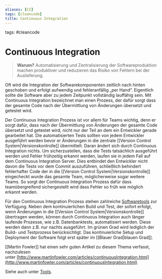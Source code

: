 ```yaml
---
aliases: [CI]
tags: [cleancode]
title: Continuous Integration
---
```

tags: #cleancode 

# Continuous Integration

>**Warum?**
>Automatisierung und Zentralisierung der Softwareproduktion machen produktiver und reduzieren das Risiko von Fehlern bei der Auslieferung.

Oft wird die Integration der Softwarekomponenten zeitlich nach hinten geschoben und erfolgt aufwendig und fehleranfällig „per Hand“. Eigentlich sollte die Software aber zu jedem Zeitpunkt vollständig lauffähig sein. Mit Continuous Integration bezeichnet man einen Prozess, der dafür sorgt dass der gesamte Code nach der Übermittlung von Änderungen übersetzt und getestet wird.

Der Continuous Integration Prozess ist vor allem für Teams wichtig, denn er sorgt dafür, dass nach der Übermittlung von Änderungen der gesamte Code übersetzt und getestet wird, nicht nur der Teil an dem ein Entwickler gerade gearbeitet hat. Die automatisierten Tests sollten von jedem Entwickler ausgeführt werden bevor er Änderungen in die zentrale [[Version Control System|Versionskontrolle]] übermittelt. Daran ändert sich durch Continuous Integration nichts. Um sicherzustellen, dass die Tests tatsächlich ausgeführt werden und Fehler frühzeitig erkannt werden, laufen sie in jedem Fall auf dem Continuous Integration Server. Dies entbindet den Entwickler nicht davon die Tests vor dem Commit auszuführen, schließlich behindert fehlerhafter Code der in die [[Version Control System|Versionskontrolle]] eingecheckt wurde das gesamte Team, möglicherweise sogar weitere Teams. So sorgt der Continuous Integration Prozess dafür dass teamübergreifend sichergestellt wird dass Fehler so früh wie möglich erkannt werden.

Für den Continuous Integration Prozess stehen zahlreiche [Softwaretools](https://clean-code-developer.de/weitere-infos/werkzeuge/) zur Verfügung. Neben dem kontinuierlichen Build und Test, der sofort erfolgt, wenn Änderungen in die [[Version Control System|Versionskontrolle]] übertragen werden, können durch Continuous Integration auch länger laufende Prozesse, wie z.B. Datenbanktests, automatisiert werden. Diese werden dann z.B. nur nachts ausgeführt. Im grünen Grad wird lediglich der Build- und Testprozess berücksichtigt. Das kontinuierliche Setup und Deployment der Software folgt erst später im [[Blauer Grad|blauen Grad]].

[[Martin Fowler]] hat einen sehr guten Artikel zu diesem Thema verfasst, nachzulesen unter [](http://www.martinfowler.com/articles/continuousIntegration.html)[http://www.martinfowler.com/articles/continuousIntegration.html](http://www.martinfowler.com/articles/continuousIntegration.html)

Siehe auch unter [Tools](https://clean-code-developer.de/weitere-infos/werkzeuge/).